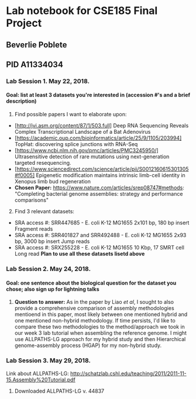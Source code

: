 # Lab notebook for CSE185 Final Project
## Beverlie Poblete
## PID A11334034

### Lab Session 1.  May 22, 2018.
#### Goal: list at least 3 datasets you're interested in (accession #'s and a brief description)
1. Find possible papers I want to elaborate upon:
* [http://jvi.asm.org/content/87/1/503.full] Deep RNA Sequencing Reveals Complex Transcriptional Landscape of a Bat Adenovirus
* [https://academic.oup.com/bioinformatics/article/25/9/1105/203994] TopHat: discovering splice junctions with RNA-Seq 
* [https://www.ncbi.nlm.nih.gov/pmc/articles/PMC3245950/] Ultrasensitive detection of rare mutations using next-generation targeted resequencing.
* [https://www.sciencedirect.com/science/article/pii/S0012160615301305#f0005] Epigenetic modification maintains intrinsic limb-cell identity in Xenopus limb bud regeneration
* __Chosen Paper:__ https://www.nature.com/articles/srep08747#methods: "Completing bacterial genome assemblies: strategy and performance comparisons"

2. Find 3 relevant datasets:
* SRA access #: SRR447685  -  E. coli K-12 MG1655 2x101 bp, 180 bp insert Fragment reads
* SRA access #: SRR401827 and SRR492488 - E. coli K-12 MG1655 2x93 bp, 3000 bp insert Jump reads
* SRA access #: SRX255228 - E. coli K-12 MG1655 10 Kbp, 17 SMRT cell Long read
__Plan to use all these datasets lisetd above__

### Lab Session 2.  May 24, 2018.
#### Goal: one sentence about the biological question for the dataset you chose; also sign up for lightning talks
1. __Question to answer:__ As in the paper by Liao *et al*, I sought to also provide a comprehensive comparison of assembly methodologies mentioend in this paper, most likely between one mentioned hybrid and one mentioned non-hybrid methodology.  If time persists, I'd like to compare these two methodologies to the method/approach we took in our week 3 lab tutorial when assembling the reference genome.  I might use ALLPATHS-LG approach for my hybrid study and then Hierarchical genome-assembly process (HGAP) for my non-hybrid study.

### Lab Session 3.  May 29, 2018.
Link about ALLPATHS-LG: http://schatzlab.cshl.edu/teaching/2011/2011-11-15.Assembly%20Tutorial.pdf
1. Downloaded ALLPATHS-LG v. 44837
